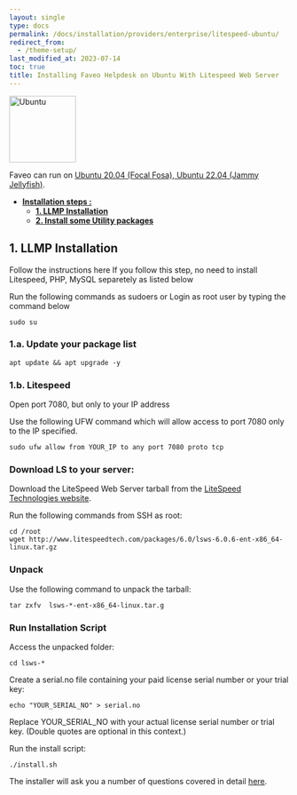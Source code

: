 ```yaml
---
layout: single
type: docs
permalink: /docs/installation/providers/enterprise/litespeed-ubuntu/
redirect_from:
  - /theme-setup/
last_modified_at: 2023-07-14
toc: true
title: Installing Faveo Helpdesk on Ubuntu With Litespeed Web Server
---
```



<img alt="Ubuntu" src="https://www.litespeedtech.com/images/logos/litespeed/litespeed-logo-square.png" width="120" height="120" />

Faveo can run on [Ubuntu 20.04 (Focal Fosa), Ubuntu 22.04 (Jammy Jellyfish)](http://releases.ubuntu.com/22.04/).

- [<strong>Installation steps :</strong>](#installation-steps-)
    - [<strong>1. LLMP Installation</strong>](#1-stack-installation)
    - [<strong>2. Install some Utility packages</strong>](#2-install-some-utility-packages)


<a id="installation-steps-" name="installation-steps-"></a>

<a id="1-stack-installation" name="litespeed-stack-install-"></a>

## 1. LLMP Installation

<p>Follow the instructions here If you follow this step, no need to install Litespeed, PHP, MySQL separetely as listed below</p>

Run the following commands as sudoers or Login as root user by typing the command below 

```
sudo su
```
### 1.a. Update your package list

```
apt update && apt upgrade -y
```


### 1.b. Litespeed

<p>Open port 7080, but only to your IP address</p>
<p>Use the following UFW command which will allow access to port 7080 only to the IP specified.</p>

```
sudo ufw allow from YOUR_IP to any port 7080 proto tcp
```

### Download LS to your server:

Download the LiteSpeed Web Server tarball from the [LiteSpeed Technologies website](http://www.litespeedtech.com/download/litespeed-web-server-download?_gl=1*bxqlqf*_gcl_au*MTkyNzY4NzMxNi4xNjg4OTc5OTI5).

<p>Run the following commands from SSH as root:</p>

```
cd /root
wget http://www.litespeedtech.com/packages/6.0/lsws-6.0.6-ent-x86_64-linux.tar.gz
```
### Unpack

Use the following command to unpack the tarball:

```
tar zxfv  lsws-*-ent-x86_64-linux.tar.g
```
### Run Installation Script

Access the unpacked folder:
```
cd lsws-*
```

Create a serial.no file containing your paid license serial number or your trial key:

```
echo "YOUR_SERIAL_NO" > serial.no
```

Replace YOUR_SERIAL_NO with your actual license serial number or trial key. (Double quotes are optional in this context.)

Run the install script:

```
./install.sh
```
The installer will ask you a number of questions covered in detail [here](http://www.litespeedtech.com/docs/webserver/install?_gl=1*fgcmxe*_gcl_au*MTkyNzY4NzMxNi4xNjg4OTc5OTI5).

